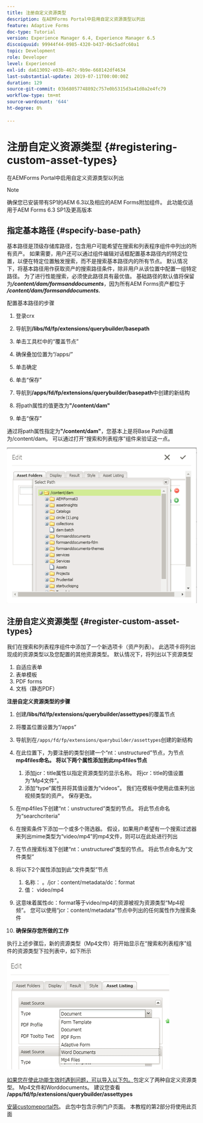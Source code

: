 ```yaml
---
title: 注册自定义资源类型
description: 在AEMForms Portal中启用自定义资源类型以列出
feature: Adaptive Forms
doc-type: Tutorial
version: Experience Manager 6.4, Experience Manager 6.5
discoiquuid: 99944f44-0985-4320-b437-06c5adfc60a1
topic: Development
role: Developer
level: Experienced
exl-id: da613092-e03b-467c-9b9e-668142df4634
last-substantial-update: 2019-07-11T00:00:00Z
duration: 129
source-git-commit: 03b68057748892c757e0b5315d3a41d0a2e4fc79
workflow-type: tm+mt
source-wordcount: '644'
ht-degree: 0%

---
```


# 注册自定义资源类型 {#registering-custom-asset-types}

在AEMForms Portal中启用自定义资源类型以列出

>[!NOTE]
>
>确保您已安装带有SP1的AEM 6.3以及相应的AEM Forms附加组件。 此功能仅适用于AEM Forms 6.3 SP1及更高版本

## 指定基本路径 {#specify-base-path}

基本路径是顶级存储库路径，包含用户可能希望在搜索和列表程序组件中列出的所有资产。 如果需要，用户还可以通过组件编辑对话框配置基本路径内的特定位置，以便在特定位置触发搜索，而不是搜索基本路径内的所有节点。 默认情况下，将基本路径用作获取资产的搜索路径条件，除非用户从该位置中配置一组特定路径。 为了进行性能搜索，必须使此路径具有最优值。 基础路径的默认值将保留为&#x200B;**_/content/dam/formsanddocuments_**，因为所有AEM Forms资产都位于&#x200B;**_/content/dam/formsanddocuments._**

配置基本路径的步骤

1. 登录crx
1. 导航到&#x200B;**/libs/fd/fp/extensions/querybuilder/basepath**

1. 单击工具栏中的“覆盖节点”
1. 确保叠加位置为“/apps/”
1. 单击确定
1. 单击“保存”
1. 导航到&#x200B;**/apps/fd/fp/extensions/querybuilder/basepath**&#x200B;中创建的新结构

1. 将path属性的值更改为&#x200B;**&quot;/content/dam&quot;**
1. 单击“保存”

通过将path属性指定为&#x200B;**&quot;/content/dam&quot;**，您基本上是将Base Path设置为/content/dam。 可以通过打开“搜索和列表程序”组件来验证这一点。

![基本路径](assets/basepath.png)

## 注册自定义资源类型 {#register-custom-asset-types}

我们在搜索和列表程序组件中添加了一个新选项卡（资产列表）。 此选项卡将列出现成的资源类型以及您配置的其他资源类型。 默认情况下，将列出以下资源类型

1. 自适应表单
1. 表单模板
1. PDF forms
1. 文档（静态PDF）

**注册自定义资源类型的步骤**

1. 创建&#x200B;**/libs/fd/fp/extensions/querybuilder/assettypes**&#x200B;的覆盖节点

1. 将覆盖位置设置为“/apps”
1. 导航到在`/apps/fd/fp/extensions/querybuilder/assettypes`创建的新结构

1. 在此位置下，为要注册的类型创建一个“nt：unstructured”节点，为节点&#x200B;**mp4files命名。 将以下两个属性添加到此mp4files节点**

   1. 添加jcr：title属性以指定资源类型的显示名称。 将jcr：title的值设置为“Mp4文件”。
   1. 添加“type”属性并将其值设置为“videos”。 我们在模板中使用此值来列出视频类型的资产。 保存更改。

1. 在mp4files下创建“nt：unstructured”类型的节点。 将此节点命名为“searchcriteria”
1. 在搜索条件下添加一个或多个筛选器。 假设，如果用户希望有一个搜索过滤器来列出mime类型为“video/mp4”的mp4文件，则可以在此处进行列出
1. 在节点搜索标准下创建“nt：unstructured”类型的节点。 将此节点命名为“文件类型”
1. 将以下2个属性添加到此“文件类型”节点

   1. 名称： 。/jcr：content/metadata/dc：format
   1. 值： video/mp4

1. 这意味着属性dc：format等于video/mp4的资源被视为资源类型“Mp4视频”。 您可以使用“jcr：content/metadata”节点中列出的任何属性作为搜索条件

1. **确保保存您所做的工作**

执行上述步骤后，新的资源类型（Mp4文件）将开始显示在“搜索和列表程序”组件的资源类型下拉列表中，如下所示

![mp4files](assets/mp4files.png)

[如果您在使此功能生效时遇到问题，可以导入以下包。](assets/assettypeskt1.zip)包定义了两种自定义资源类型。 Mp4文件和Worddocuments。 建议您查看&#x200B;**/apps/fd/fp/extensions/querybuilder/assettypes**

[安装customeportal包](assets/customportalpage.zip)。 此包中包含示例门户页面。 本教程的第2部分将使用此页面
